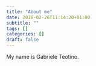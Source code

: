 ```yaml
---
title: "About me"
date: 2018-02-26T11:14:20+01:00
subtitle: ""
tags: []
categories: []
draft: false
---
```


My name is Gabriele Teotino.
